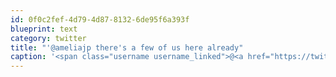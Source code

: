 ```yaml
---
id: 0f0c2fef-4d79-4d87-8132-6de95f6a393f
blueprint: text
category: twitter
title: "'@ameliajp there's a few of us here already"
caption: '<span class="username username_linked">@<a href="https://twitter.com/ameliajp" title="Amelia Pothoven">ameliajp</a></span> there''s a few of us here already'
---
```

